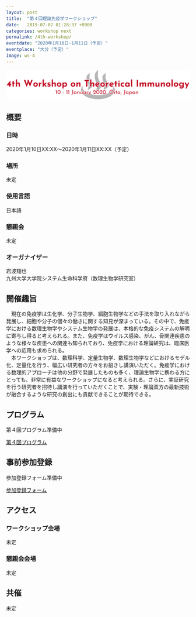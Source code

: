 ```yaml
---
layout: post
title:  "第４回理論免疫学ワークショップ"
date:   2019-07-07 01:28:37 +0900
categories: workshop next
permalink: /4th-workshop/
eventdate: "2020年1月10日-1月11日（予定）"
eventplace: "大分（予定）"
image: ws-4
---
```


![](/assets/images/ws-4.png "第４回理論免疫学ワークショップ")

## 概要

<div class="cf">
<div class="page-column50">
<h3>日時</h3>
<p>2020年1月10日XX:XX〜2020年1月11日XX:XX（予定）</p>
<h3>場所</h3>
<p>未定</p>
<h3>使用言語</h3>
<p>日本語</p>
</div>

<div class="page-column50">
<h3>懇親会</h3>
<p>未定</p>
<h3>オーガナイザー</h3>
<p>岩波翔也<br>
九州大学大学院システム生命科学府（数理生物学研究室）</p>
</div>
</div>


## 開催趣旨
　現在の免疫学は生化学、分子生物学、細胞生物学などの手法を取り入れながら発展し、細胞や分子の個々の働きに関する知見が深まっている。その中で、免疫学における数理生物学やシステム生物学の発展は、本格的な免疫システムの解明に寄与し得ると考えられる。また、免疫学はウイルス感染、がん、骨関連疾患のような様々な疾患への関連も知られており、免疫学における理論研究は、臨床医学への応用も求められる。  
　本ワークショップは、数理科学、定量生物学、数理生物学などにおけるモデル化、定量化を行う、幅広い研究者の方々をお招きし講演いただく。免疫学における数理的アプローチは他の分野で発展したものも多く、理論生物学に携わる方にとっても、非常に有益なワークショップになると考えられる。さらに、実証研究を行う研究者を招待し講演を行っていただくことで、実験・理論双方の最新技術が融合するような研究の創出にも貢献できることが期待できる。

## プログラム
第４回プログラム準備中

[第４回プログラム](/4th-program)

## 事前参加登録
参加登録フォーム準備中

[参加登録フォーム]()

## アクセス
### ワークショップ会場
未定

### 懇親会会場
未定

## 共催

未定
